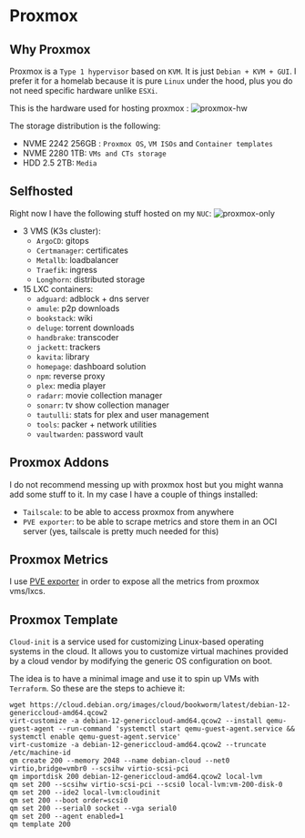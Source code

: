 # Proxmox

## Why Proxmox
Proxmox is a `Type 1 hypervisor` based on `KVM`. It is just `Debian + KVM + GUI`. I prefer it for a homelab because it is pure `Linux` under the hood, plus you do not need specific hardware unlike `ESXi`.

This is the hardware used for hosting proxmox :
![proxmox-hw](https://github.com/user-attachments/assets/52d64f7f-adcc-47c4-8ab5-a477c270549c)

The storage distribution is the following:

- NVME 2242 256GB : ``Proxmox OS``, ``VM ISOs`` and ``Container templates``
- NVME 2280 1TB: ``VMs and CTs storage``
- HDD 2.5 2TB: ``Media``

 ## Selfhosted
 Right now I have the following stuff hosted on my `NUC`:
![proxmox-only](https://github.com/user-attachments/assets/cb60ca76-07f9-4811-a177-aca02df8119f)
- 3 VMS (K3s cluster):
  - ``ArgoCD``: gitops
  - ``Certmanager``: certificates
  - ``Metallb``: loadbalancer
  - ``Traefik``: ingress
  - ``Longhorn``: distributed storage
- 15 LXC containers:
  - ``adguard``: adblock + dns server
  - ``amule``: p2p downloads
  - ``bookstack``: wiki
  - ``deluge``: torrent downloads
  - ``handbrake``: transcoder
  - ``jackett``: trackers
  - ``kavita``: library
  - ``homepage``: dashboard solution
  - ``npm``: reverse proxy
  - ``plex``: media player
  - ``radarr``: movie collection manager
  - ``sonarr``: tv show collection manager
  - ``tautulli``: stats for plex and user management
  - ``tools``: packer + network utilities
  - ``vaultwarden``: password vault

 ## Proxmox Addons
I do not recommend messing up with proxmox host but you might wanna add some stuff to it. In my case I have a couple of things installed:

- ``Tailscale``: to be able to access proxmox from anywhere
- ``PVE exporter``: to be able to scrape metrics and store them in an OCI server (yes, tailscale is pretty much needed for this)

 ## Proxmox Metrics
I use [PVE exporter](/observability/prometheus/README.md) in order to expose all the metrics from proxmox vms/lxcs.

## Proxmox Template
``Cloud-init`` is a service used for customizing Linux-based operating systems in the cloud. It allows you to customize virtual machines provided by a cloud vendor by modifying the generic OS configuration on boot.
 
The idea is to have a minimal image and use it to spin up VMs with `Terraform`. So these are the steps to achieve it:
```
wget https://cloud.debian.org/images/cloud/bookworm/latest/debian-12-genericcloud-amd64.qcow2
virt-customize -a debian-12-genericcloud-amd64.qcow2 --install qemu-guest-agent --run-command 'systemctl start qemu-guest-agent.service && systemctl enable qemu-guest-agent.service'
virt-customize -a debian-12-genericcloud-amd64.qcow2 --truncate /etc/machine-id
qm create 200 --memory 2048 --name debian-cloud --net0 virtio,bridge=vmbr0 --scsihw virtio-scsi-pci
qm importdisk 200 debian-12-genericcloud-amd64.qcow2 local-lvm
qm set 200 --scsihw virtio-scsi-pci --scsi0 local-lvm:vm-200-disk-0   
qm set 200 --ide2 local-lvm:cloudinit
qm set 200 --boot order=scsi0
qm set 200 --serial0 socket --vga serial0
qm set 200 --agent enabled=1
qm template 200
```
